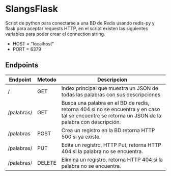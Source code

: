 # SlangsFlask


Script de python para conectarse a una BD de Redis usando redis-py y flask para aceptar requests HTTP, en el script existen las siguientes variables para poder crear el connection string.

- HOST = "localhost"
- PORT = 6379

## Endpoints

|Endpoint|Metodo|Descripcion|
| ------ | ------ | ------ |
|/|GET|Index principal que muestra un JSON de todas las palabras con sus descripciones|
|/palabras/<word>|GET|Busca una palabra en el BD de redis, retorna 404 si no se encuentra y en caso tal se encuentre se retorna un JSON de la palabra con descripción.|
|/palabras|POST|Crea un registro en la BD retorna HTTP 500 si ya existe.|
|/palabras/<word>|PUT|Edita un registro, HTTP Put, retorna HTTP 404 si la palabra no se encuentra.|
|/palabras/<word>|DELETE|Elimina un registro, retorna HTTP 404 si la palabra no se encuentra.|

